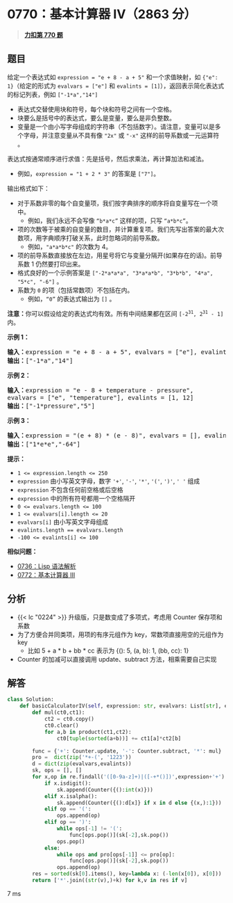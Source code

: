 # 0770：基本计算器 IV（2863 分）


> <u>**[力扣第 770 题](https://leetcode.cn/problems/basic-calculator-iv/)**</u>

## 题目

<p>给定一个表达式如 <code>expression = "e + 8 - a + 5"</code> 和一个求值映射，如 <code>{"e": 1}</code>（给定的形式为 <code>evalvars = ["e"]</code> 和 <code>evalints = [1]</code>），返回表示简化表达式的标记列表，例如 <code>["-1*a","14"]</code></p>

<ul>
<li>表达式交替使用块和符号，每个块和符号之间有一个空格。</li>
<li>块要么是括号中的表达式，要么是变量，要么是非负整数。</li>
<li>变量是一个由小写字母组成的字符串（不包括数字）。请注意，变量可以是多个字母，并注意变量从不具有像 <code>"2x"</code> 或 <code>"-x"</code> 这样的前导系数或一元运算符 。</li>
</ul>

<p>表达式按通常顺序进行求值：先是括号，然后求乘法，再计算加法和减法。</p>

<ul>
<li>例如，<code>expression = "1 + 2 * 3"</code> 的答案是 <code>["7"]</code>。</li>
</ul>

<p>输出格式如下：</p>

<ul>
<li>对于系数非零的每个自变量项，我们按字典排序的顺序将自变量写在一个项中。
<ul>
<li>例如，我们永远不会写像 <code>“b*a*c”</code> 这样的项，只写 <code>“a*b*c”</code>。</li>
</ul>
</li>
<li>项的次数等于被乘的自变量的数目，并计算重复项。我们先写出答案的最大次数项，用字典顺序打破关系，此时忽略词的前导系数。
<ul>
<li>例如，<code>"a*a*b*c"</code> 的次数为 4。</li>
</ul>
</li>
<li>项的前导系数直接放在左边，用星号将它与变量分隔开(如果存在的话)。前导系数 1 仍然要打印出来。</li>
<li>格式良好的一个示例答案是 <code>["-2*a*a*a", "3*a*a*b", "3*b*b", "4*a", "5*c", "-6"]</code> 。</li>
<li>系数为 <code>0</code> 的项（包括常数项）不包括在内。
<ul>
<li>例如，<code>“0”</code> 的表达式输出为 <code>[]</code> 。</li>
</ul>
</li>
</ul>

<p><strong>注意：</strong>你可以假设给定的表达式均有效。所有中间结果都在区间 <code>[-2<sup>31</sup>, 2<sup>31</sup> - 1]</code> 内。</p>



<p><strong>示例 1：</strong></p>

<pre>
<strong>输入：</strong>expression = "e + 8 - a + 5", evalvars = ["e"], evalints = [1]
<strong>输出：</strong>["-1*a","14"]
</pre>

<p><strong>示例 2：</strong></p>

<pre>
<strong>输入：</strong>expression = "e - 8 + temperature - pressure",
evalvars = ["e", "temperature"], evalints = [1, 12]
<strong>输出：</strong>["-1*pressure","5"]
</pre>

<p><strong>示例 3：</strong></p>

<pre>
<strong>输入：</strong>expression = "(e + 8) * (e - 8)", evalvars = [], evalints = []
<strong>输出：</strong>["1*e*e","-64"]
</pre>



<p><strong>提示：</strong></p>

<ul>
<li><code>1 &lt;= expression.length &lt;= 250</code></li>
<li><code>expression</code> 由小写英文字母，数字 <code>'+'</code>, <code>'-'</code>, <code>'*'</code>, <code>'('</code>, <code>')'</code>, <code>' '</code> 组成</li>
<li><code>expression</code> 不包含任何前空格或后空格</li>
<li><code>expression</code> 中的所有符号都用一个空格隔开</li>
<li><code>0 &lt;= evalvars.length &lt;= 100</code></li>
<li><code>1 &lt;= evalvars[i].length &lt;= 20</code></li>
<li><code>evalvars[i]</code> 由小写英文字母组成</li>
<li><code>evalints.length == evalvars.length</code></li>
<li><code>-100 &lt;= evalints[i] &lt;= 100</code></li>
</ul>


**相似问题：**
- [0736：Lisp 语法解析](/leetcode/0736)
- [0772：基本计算器 III](/leetcode/0772)


## 分析


- {{< lc "0224" >}} 升级版，只是数变成了多项式，考虑用 Counter 保存项和系数
- 为了方便合并同类项，用项的有序元组作为 key，常数项直接用空的元组作为 key
	- 比如 5 + a * b + bb * cc 表示为 {(): 5, (a, b): 1, (bb, cc): 1}
- Counter 的加减可以直接调用 update、subtract 方法，相乘需要自己实现

## 解答


```python
class Solution:
    def basicCalculatorIV(self, expression: str, evalvars: List[str], evalints: List[int]) -> List[str]:
        def mul(ct0,ct1):
            ct2 = ct0.copy()
            ct0.clear()
            for a,b in product(ct1,ct2):
                ct0[tuple(sorted(a+b))] += ct1[a]*ct2[b]

        func = {'+': Counter.update, '-': Counter.subtract, '*': mul}
        pro =  dict(zip('*+-(', '1223'))
        d = dict(zip(evalvars,evalints))
        sk, ops = [], []
        for x,op in re.findall('([0-9a-z]+)|([-+*()])',expression+'+'):
            if x.isdigit():
                sk.append(Counter({():int(x)}))
            elif x.isalpha():
                sk.append(Counter({():d[x]} if x in d else {(x,):1}))
            elif op == '(':
                ops.append(op)
            elif op == ')':
                while ops[-1] != '(':
                    func[ops.pop()](sk[-2],sk.pop())
                ops.pop()
            else:
                while ops and pro[ops[-1]] <= pro[op]:
                    func[ops.pop()](sk[-2],sk.pop())
                ops.append(op)
        res = sorted(sk[0].items(), key=lambda x: (-len(x[0]), x[0]))
        return ['*'.join((str(v),)+k) for k,v in res if v]
```
7 ms
